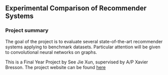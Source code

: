 ## Experimental Comparison of Recommender Systems

### Project summary
The goal of the project is to evaluate several state-of-the-art recommender systems applying to benchmark datasets. Particular attention will be given to convolutional neural networks on graphs.

This is a Final Year Project by See Jie Xun, supervised by A/P Xavier Bresson. The project website can be found [here](jiexunsee.github.io/graph-cnn-recommender-systems)
